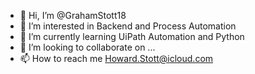 - 👋 Hi, I’m @GrahamStott18
- 👀 I’m interested in Backend and Process Automation
- 🌱 I’m currently learning UiPath Automation and Python
- 💞️ I’m looking to collaborate on ...
- 📫 How to reach me Howard.Stott@icloud.com

<!---
GrahamStott18/GrahamStott18 is a ✨ special ✨ repository because its `README.md` (this file) appears on your GitHub profile.
You can click the Preview link to take a look at your changes.
--->
